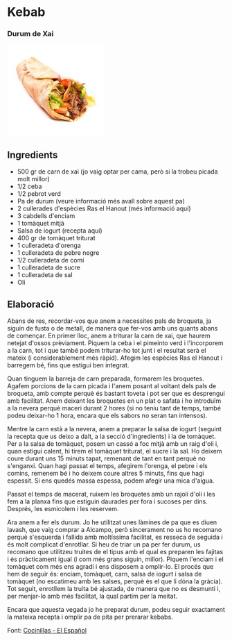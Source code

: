 # Kebab

### **Durum de Xai**

![Kebab](img/kebab.jpg)

## Ingredients

* 500 gr de carn de xai (jo vaig optar per cama, però si la trobeu picada molt millor)
* 1/2 ceba
* 1/2 pebrot verd
* Pa de durum (veure informació més avall sobre aquest pa)
* 2 cullerades d'espècies Ras el Hanout (més informació aquí)
* 3 cabdells d'enciam
* 1 tomàquet mitjà
* Salsa de iogurt (recepta aquí)
* 400 gr de tomàquet triturat
* 1 culleradeta d'orenga
* 1 culleradeta de pebre negre
* 1/2 culleradeta de comí
* 1 culleradeta de sucre
* 1 culleradeta de sal
* Oli


## Elaboració


Abans de res, recordar-vos que anem a necessites pals de broqueta, ja siguin de fusta o de metall, de manera que fer-vos amb uns quants abans de començar. En primer lloc, anem a triturar la carn de xai, que haurem netejat d'ossos prèviament. Piquem la ceba i el pimeinto verd i l'incorporem a la carn, tot i que també podem triturar-ho tot junt i el resultat serà el mateix (i considerablement més ràpid). Afegim les espècies Ras el Hanout i barregem bé, fins que estigui ben integrat.

Quan tinguem la barreja de carn preparada, formarem les broquetes. Agafem porcions de la carn picada i l'anem posant al voltant dels pals de broqueta, amb compte perquè és bastant toveta i pot ser que es desprengui amb facilitat. Anem deixant les broquetes en un plat o safata i ho introduïm a la nevera perquè maceri durant 2 hores (si no teniu tant de temps, també podeu deixar-ho 1 hora, encara que els sabors no seran tan intensos).

Mentre la carn està a la nevera, anem a preparar la salsa de iogurt (seguint la recepta que us deixo a dalt, a la secció d'ingredients) i la de tomàquet. Per a la salsa de tomàquet, posem un cassó a foc mitjà amb un raig d'oli i, quan estigui calent, hi tirem el tomàquet triturat, el sucre i la sal. Ho deixem coure durant uns 15 minuts tapat, remenant de tant en tant perquè no s'enganxi. Quan hagi passat el temps, afegirem l'orenga, el pebre i els comins, remenem bé i ho deixem coure altres 5 minuts, fins que hagi espessit. Si ens quedés massa espessa, podem afegir una mica d'aigua.

Passat el temps de macerat, ruixem les broquetes amb un rajolí d'oli i les fem a la planxa fins que estiguin daurades per fora i sucoses per dins. Després, les esmicolem i les reservem.

Ara anem a fer els durum. Jo he utilitzat unes làmines de pa que es diuen lavash, que vaig comprar a Alcampo, però sincerament no us ho recomano perquè s'esquerda i fallida amb moltíssima facilitat, es resseca de seguida i és molt complicat d'enrotllar. Si heu de triar un pa per fer durum, us recomano que utilitzeu truites de el tipus amb el qual es preparen les fajitas i és pràcticament igual (i com més grans siguin, millor). Piquem l'enciam i el tomàquet com més ens agradi i ens disposem a omplir-lo. El procés que hem de seguir és: enciam, tomàquet, carn, salsa de iogurt i salsa de tomàquet (no escatimeu amb les salses, perquè és el que li dóna la gràcia). Tot seguit, enrotllem la truita bé ajustada, de manera que no es desmunti i, per menjar-lo amb més facilitat, la qual partim per la meitat.

Encara que aquesta vegada jo he preparat durum, podeu seguir exactament la mateixa recepta i omplir pa de pita per prerarar kebabs.


Font: [Cocinillas - El Español](https://www.elespanol.com/cocinillas/recetas/carne/20140316/receta-durum-cordero-facil/1000058044205_30.html)